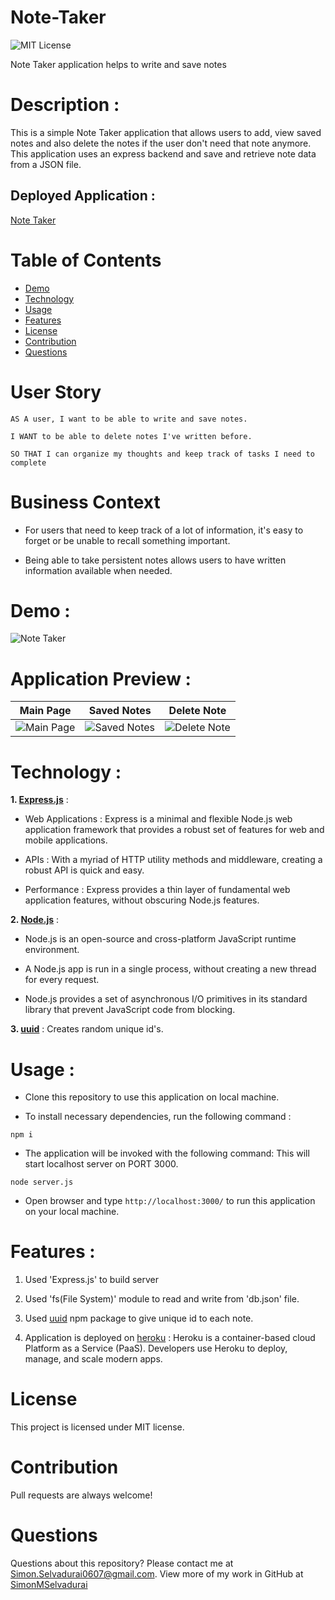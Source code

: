 # Note-Taker

![MIT License](https://img.shields.io/badge/license-MIT-green)

Note Taker application helps to write and save notes

# Description :

This is a simple Note Taker application that allows users to add, view saved notes and also delete the notes if the user don't need that note anymore. This application uses an express backend and save and retrieve note data from a JSON file.

## Deployed Application :

[Note Taker](https://simon-express-notetaker.herokuapp.com/)

# Table of Contents

- [Demo](#demo)
- [Technology](#technology)
- [Usage](#usage)
- [Features](#features)
- [License](#license)
- [Contribution](#contribution)
- [Questions](#questions)

# User Story

```
AS A user, I want to be able to write and save notes.

I WANT to be able to delete notes I've written before.

SO THAT I can organize my thoughts and keep track of tasks I need to complete
```

# Business Context

- For users that need to keep track of a lot of information, it's easy to forget or be unable to recall something important.

- Being able to take persistent notes allows users to have written information available when needed.

# Demo :

![Note Taker](public/assets/images/NoteTaker.gif)

# Application Preview :

| Main Page                                        | Saved Notes                                         | Delete Note                                         |
| ------------------------------------------------ | --------------------------------------------------- | --------------------------------------------------- |
| ![Main Page](public/assets/images/NoteTaker.png) | ![Saved Notes](public/assets/images/SavedNotes.png) | ![Delete Note](public/assets/images/DeleteNote.png) |

# Technology :

**1. [Express.js](https://expressjs.com/)** :

- Web Applications : Express is a minimal and flexible Node.js web application framework that provides a robust set of features for web and mobile applications.

- APIs : With a myriad of HTTP utility methods and middleware, creating a robust API is quick and easy.

- Performance : Express provides a thin layer of fundamental web application features, without obscuring Node.js features.

**2. [Node.js](https://nodejs.org/en/)** :

- Node.js is an open-source and cross-platform JavaScript runtime environment.

- A Node.js app is run in a single process, without creating a new thread for every request.

- Node.js provides a set of asynchronous I/O primitives in its standard library that prevent JavaScript code from blocking.

**3. [uuid](https://www.npmjs.com/package/uuid)** : Creates random unique id's.

# Usage :

- Clone this repository to use this application on local machine.

- To install necessary dependencies, run the following command :

```
npm i
```

- The application will be invoked with the following command: This will start localhost server on PORT 3000.

```
node server.js
```

- Open browser and type `http://localhost:3000/` to run this application on your local machine.

# Features :

1. Used 'Express.js' to build server

2. Used 'fs(File System)' module to read and write from 'db.json' file.

3. Used [uuid](https://www.npmjs.com/package/uuid) npm package to give unique id to each note.

4. Application is deployed on [heroku](https://www.heroku.com/) : Heroku is a container-based cloud Platform as a Service (PaaS). Developers use Heroku to deploy, manage, and scale modern apps.

# License

This project is licensed under MIT license.

# Contribution

Pull requests are always welcome!

# Questions

Questions about this repository? Please contact me at [Simon.Selvadurai0607@gmail.com](mailto:Simon.Selvadurai0607@gmail.com). View more of my work in GitHub at [SimonMSelvadurai](https://github.com/SimonMSelvadurai)
